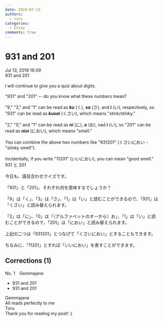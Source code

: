 ```yaml
---
date: 2019-07-13
authors:
  - toru
categories:
  - Essay
comments: true
---
```


# 931 and 201
<div class="date">Jul 13, 2019 16:09</div>
<div id="post"><div id="body_show_ori">
931 and 201<br/><br/>I will continue to give you a quiz about digits.<br/><br/>"931" and "201" -- do you know what these numbers mean?<br/><br/>"9," "3," and "1" can be read as <strong><em>ku</em></strong> (く), <strong><em>sa</em></strong> (さ), and <strong><em>i</em></strong> (い), respectively, so "931" can be read as <strong><em>kusai</em></strong> (くさい), which means "stink/stinky."<br/><br/>"2," "0," and "1" can be read as <strong><em>ni</em></strong> (に), <strong><em>o</em></strong> (お), nad <strong><em>i</em></strong> (い), so "201" can be read as <strong><em>nioi</em></strong> (におい), which means "smell."<br/><br/>You can combine the above two numbers like "931201" (くさいにおい - "stinky smell").<br/><br/>Incidentally, if you write "11201" (いいにおい), you can mean "good smell."
</div></div>

<!-- more -->

<div id="post_ja"><div id="body_show_mo">
931 と 201<br/><br/>今日も、語呂合わせクイズです。<br/><br/>「931」と「201」、それぞれ何を意味するでしょうか？<br/><br/>「9」は「く」、「3」は「さ」、「1」は「い」と読むことができるので、「931」は「くさい」と読み替えられます。<br/><br/>「2」は「に」、「0」は「（アルファベットのオーから）お」、「1」は「い」と読むことができるので、「201」は「におい」と読み替えられます。<br/><br/>上記の二つは「931201」とつなげて「くさいにおい」とすることもできます。<br/><br/>ちなみに、「11201」とすれば「いいにおい」を表すことができます。
</div></div>

## Corrections (1)
<div id="block"><div class="first_name"> No. 1　<span class="just_name">Gemmajane</span></div><div id="block2">
<ul class="correction_field">
<li class="incorrect">931 and 201</li>
<li class="corrected correct">
931 and 201
</li>
</ul>
</div><div class="name"><span class="just_name">Gemmajane</span><br>
All reads perfectly to me 
</div>
<div class="name"><span class="just_name">Toru</span><br>
Thank you for reading my post! :)
</div>
</div>
